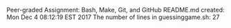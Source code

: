 Peer-graded Assignment: Bash, Make, Git, and GitHub
README.md created: 
Mon Dec  4 08:12:19 EST 2017
The number of lines in guessinggame.sh:
      27

